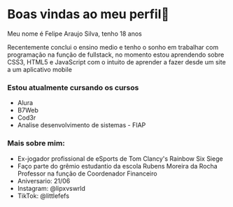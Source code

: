 
<h1>Boas vindas ao meu perfil👋</h1>


 Meu nome é Felipe Araujo Silva, tenho 18 anos

  Recentemente conclui o ensino medio e tenho o sonho em trabalhar com programação na função de fullstack,
  no momento estou aprendendo sobre CSS3, HTML5 e JavaScript com o intuito de aprender a fazer desde um site a um aplicativo mobile 


<h3>
  Estou atualmente cursando os cursos
</h3>


* Alura
* B7Web
* Cod3r
* Analise desenvolvimento de sistemas - FIAP

<h3>Mais sobre mim:</h3>

* Ex-jogador profissional de eSports de Tom Clancy's Rainbow Six Siege
* Faço parte do grêmio estudantio da escola Rubens Moreira da Rocha Professor na função de Coordenador Financeiro
* Aniversario: 21/06
* Instagram: @lipxvswrld
* TikTok: @littlefefs

